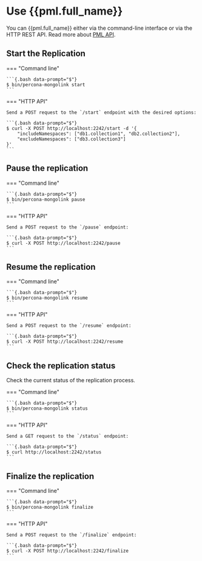 # Use {{pml.full_name}}

You can  {{pml.full_name}} either via the command-line interface or via the HTTP REST API. Read more about [PML API](../api.md).

## Start the Replication

=== "Command line"

    ```{.bash data-prompt="$"}
    $ bin/percona-mongolink start
    ```

=== "HTTP API"
    
    Send a POST request to the `/start` endpoint with the desired options:

    ```{.bash data-prompt="$"}
    $ curl -X POST http://localhost:2242/start -d '{
        "includeNamespaces": ["db1.collection1", "db2.collection2"],
        "excludeNamespaces": ["db3.collection3"]
    }'
    ```

## Pause the replication

=== "Command line"

    ```{.bash data-prompt="$"}
    $ bin/percona-mongolink pause
    ```

=== "HTTP API"

    Send a POST request to the `/pause` endpoint:

    ```{.bash data-prompt="$"}
    $ curl -X POST http://localhost:2242/pause
    ```

## Resume the replication

=== "Command line"

    ```{.bash data-prompt="$"}
    $ bin/percona-mongolink resume
    ```

=== "HTTP API"

    Send a POST request to the `/resume` endpoint:

    ```{.bash data-prompt="$"}
    $ curl -X POST http://localhost:2242/resume
    ```

## Check the replication status

Check the current status of the replication process.

=== "Command line"

    ```{.bash data-prompt="$"}
    $ bin/percona-mongolink status
    ```

=== "HTTP API"

    Send a GET request to the `/status` endpoint:

    ```{.bash data-prompt="$"}
    $ curl http://localhost:2242/status
    ```

## Finalize the replication

=== "Command line"

    ```{.bash data-prompt="$"}
    $ bin/percona-mongolink finalize
    ```

=== "HTTP API"
    
    Send a POST request to the `/finalize` endpoint:

    ```{.bash data-prompt="$"}
    $ curl -X POST http://localhost:2242/finalize
    ```
